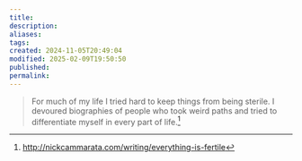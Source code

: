 ```yaml
---
title: 
description: 
aliases: 
tags: 
created: 2024-11-05T20:49:04
modified: 2025-02-09T19:50:50
published: 
permalink: 
---
```


> For much of my life I tried hard to keep things from being sterile. I devoured biographies of people who took weird paths and tried to differentiate myself in every part of life.[^thing]

[^thing]: http://nickcammarata.com/writing/everything-is-fertile
